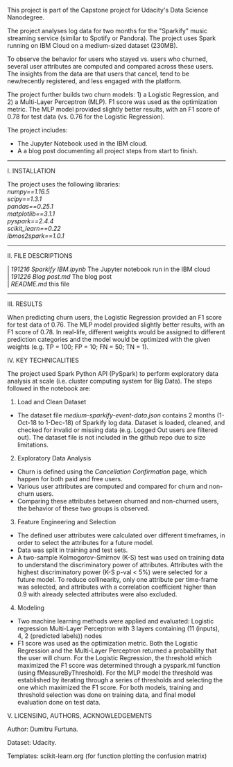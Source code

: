 This project is part of the Capstone project for Udacity's Data Science Nanodegree.

The project analyses log data for two months for the "Sparkify" music streaming service (similar to Spotify or Pandora). The project uses Spark running on IBM Cloud on a medium-sized dataset (230MB).

To observe the behavior for users who stayed vs. users who churned, several user attributes are computed and compared across these users. The insights from the data are that users that cancel, tend to be new/recently registered, and less engaged with the platform.

The project further builds two churn models: 1) a Logistic Regression, and 2) a Multi-Layer Perceptron (MLP). F1 score was used as the optimization metric. The MLP model provided slightly better results, with an F1 score of 0.78 for test data (vs. 0.76 for the Logistic Regression).

The project includes:
- The Jupyter Notebook used in the IBM cloud.
- A a blog post documenting all project steps from start to finish.

-----
I. INSTALLATION

The project uses the following libraries:<br>
*numpy==1.16.5<br>
scipy==1.3.1<br>
pandas==0.25.1<br>
matplotlib==3.1.1<br>
pyspark==2.4.4<br>
scikit_learn==0.22<br>
ibmos2spark==1.0.1*

-----
II. FILE DESCRIPTIONS

| *191216 Sparkify IBM.ipynb* The Jupyter notebook run in the IBM cloud<br>
| *191226 Blog post.md* The blog post<br>
| *README.md* this file


-----
III. RESULTS

When predicting churn users, the Logistic Regression provided an F1 score for test data of 0.76. The MLP model provided slightly better results, with an F1 score of 0.78. In real-life, different weights would be assigned to different prediction categories and the model would be optimized with the given weights (e.g. TP = 100; FP = 10; FN = 50; TN = 1).


IV. KEY TECHNICALITIES

The project used Spark Python API (PySpark) to perform exploratory data analysis at scale (i.e. cluster computing system for Big Data). The steps followed in the notebook are:

1. Load and Clean Dataset<br>
- The dataset file *medium-sparkify-event-data.json* contains 2 months (1-Oct-18 to 1-Dec-18) of Sparkify log data. Dataset is loaded, cleaned, and checked for invalid or missing data (e.g. Logged Out users are filtered out). The dataset file is not included in the github repo due to size limitations. 

2. Exploratory Data Analysis<br>
- Churn is defined using the *Cancellation Confirmation* page, which happen for both paid and free users.
- Various user attributes are computed and compared for churn and non-churn users.
- Comparing these attributes between churned and non-churned users, the behavior of these two groups is observed.

3. Feature Engineering and Selection<br>
- The defined user attributes were calculated over different timeframes, in order to select the attributes for a future model.
- Data was split in training and test sets.
- A two-sample Kolmogorov–Smirnov (K-S) test was used on training data to understand the discriminatory power of attributes.
Attributes with the highest discriminatory power (K-S p-val < 5%) were selected for a future model. To reduce collinearity, only one attribute per time-frame was selected, and attributes with a correlation coefficient higher than 0.9 with already selected attributes were also excluded.


4. Modeling<br>
- Two machine learning methods were applied and evaluated:
	Logistic regression
	Multi-Layer Perceptron with 3 layers containing (11 (inputs), 4, 2 (predicted labels)) nodes
- F1 score was used as the optimization metric. Both the Logistic Regression and the Multi-Layer Perceptron returned a probability that the user will churn. For the Logistic Regression, the threshold which maximized the F1 score was determined through a pyspark.ml function (using fMeasureByThreshold). For the MLP model the threshold was established by iterating through a series of thresholds and selecting the one which maximized the F1 score. For both models, training and threshold selection was done on training data, and final model evaluation done on test data.


V. LICENSING, AUTHORS, ACKNOWLEDGEMENTS

Author: Dumitru Furtuna.

Dataset: Udacity.

Templates: scikit-learn.org (for function plotting the confusion matrix)
